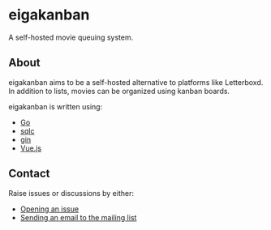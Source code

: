 # eigakanban

A self-hosted movie queuing system.

## About

eigakanban aims to be a self-hosted alternative to platforms like Letterboxd. In addition to lists, movies can be organized using kanban boards.

eigakanban is written using:

- [Go](https://go.dev/)
- [sqlc](https://sqlc.dev/)
- [gin](https://gin-gonic.com/)
- [Vue.js](https://vuejs.org/)

## Contact

Raise issues or discussions by either:

- [Opening an issue](https://codeberg.org/sporiff/eigakanban/issues)
- [Sending an email to the mailing list](mailto:~sporiff/eigakanban@lists.sr.ht)
